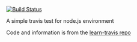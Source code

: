 [![Build Status](https://travis-ci.org/MrSamMillington/travis-starter.svg?branch=master)](https://travis-ci.org/MrSamMillington/travis-starter)

A simple travis test for node.js environment

Code and information is from the [learn-travis repo](https://github.com/dwyl/learn-travis)
